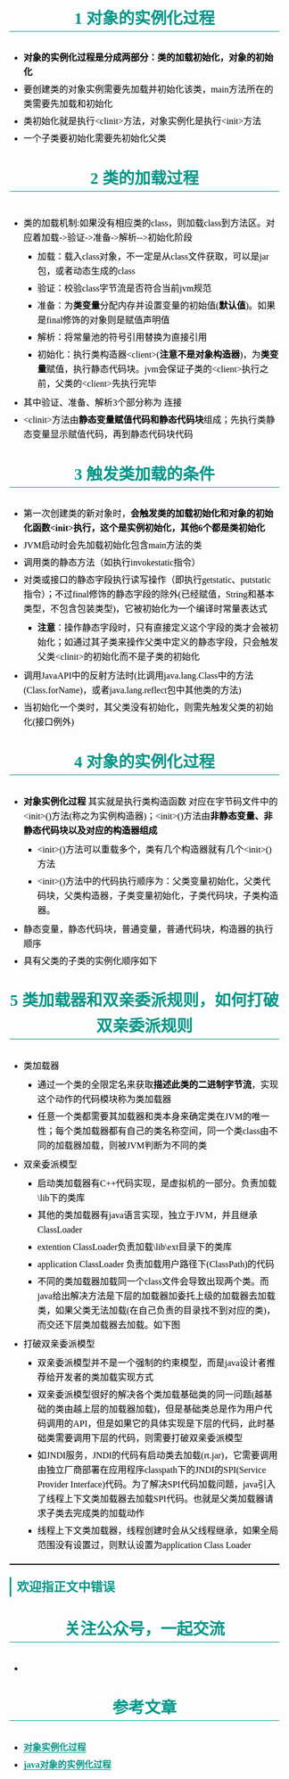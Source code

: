 <section id="nice" data-tool="mdnice编辑器" data-website="https://www.mdnice.com" style="font-size: 16px; color: black; padding: 0 10px; line-height: 1.6; word-spacing: 0px; letter-spacing: 0px; word-break: break-word; word-wrap: break-word; text-align: left; font-family: Optima-Regular, Optima, PingFangSC-light, PingFangTC-light, 'PingFang SC', Cambria, Cochin, Georgia, Times, 'Times New Roman', serif;"><h1 data-tool="mdnice编辑器" style="margin-top: 30px; margin-bottom: 15px; padding: 0px; font-weight: bold; font-size: 1.8em; color: #009688; margin: 1.2em auto; text-align: center; border-bottom: 1px solid #009688;"><span class="prefix" style="display: none;"></span><span class="content">1 对象的实例化过程</span><span class="suffix"></span></h1>
<ul data-tool="mdnice编辑器" style="margin-top: 8px; margin-bottom: 8px; padding-left: 25px; color: black; list-style-type: disc;">
<li><section style="margin-top: 5px; margin-bottom: 5px; line-height: 26px; text-align: left; color: rgb(1,1,1); font-weight: 500;"><strong style="font-weight: bold; color: black;">对象的实例化过程是分成两部分：类的加载初始化，对象的初始化</strong></section></li><li><section style="margin-top: 5px; margin-bottom: 5px; line-height: 26px; text-align: left; color: rgb(1,1,1); font-weight: 500;">要创建类的对象实例需要先加载并初始化该类，main方法所在的类需要先加载和初始化</section></li><li><section style="margin-top: 5px; margin-bottom: 5px; line-height: 26px; text-align: left; color: rgb(1,1,1); font-weight: 500;">类初始化就是执行&lt;clinit&gt;方法，对象实例化是执行&lt;init&gt;方法</section></li><li><section style="margin-top: 5px; margin-bottom: 5px; line-height: 26px; text-align: left; color: rgb(1,1,1); font-weight: 500;">一个子类要初始化需要先初始化父类</section></li></ul>
<h1 data-tool="mdnice编辑器" style="margin-top: 30px; margin-bottom: 15px; padding: 0px; font-weight: bold; font-size: 1.8em; color: #009688; margin: 1.2em auto; text-align: center; border-bottom: 1px solid #009688;"><span class="prefix" style="display: none;"></span><span class="content">2 类的加载过程</span><span class="suffix"></span></h1>
<figure data-tool="mdnice编辑器" style="margin: 0; margin-top: 10px; margin-bottom: 10px; display: flex; flex-direction: column; justify-content: center; align-items: center;"><img src="https://p1-juejin.byteimg.com/tos-cn-i-k3u1fbpfcp/00434872a4c14d8b817ed530315a26a5~tplv-k3u1fbpfcp-zoom-1.image" alt style="display: block; margin: 0 auto; max-width: 100%;"></figure>
<ul data-tool="mdnice编辑器" style="margin-top: 8px; margin-bottom: 8px; padding-left: 25px; color: black; list-style-type: disc;">
<li><section style="margin-top: 5px; margin-bottom: 5px; line-height: 26px; text-align: left; color: rgb(1,1,1); font-weight: 500;">类的加载机制:如果没有相应类的class，则加载class到方法区。对应着加载-&gt;验证-&gt;准备-&gt;解析--&gt;初始化阶段
<ul style="margin-top: 8px; margin-bottom: 8px; padding-left: 25px; color: black; list-style-type: square;">
<li><section style="margin-top: 5px; margin-bottom: 5px; line-height: 26px; text-align: left; color: rgb(1,1,1); font-weight: 500;">加载：载入class对象，不一定是从class文件获取，可以是jar包，或者动态生成的class</section></li><li><section style="margin-top: 5px; margin-bottom: 5px; line-height: 26px; text-align: left; color: rgb(1,1,1); font-weight: 500;">验证：校验class字节流是否符合当前jvm规范</section></li><li><section style="margin-top: 5px; margin-bottom: 5px; line-height: 26px; text-align: left; color: rgb(1,1,1); font-weight: 500;">准备：为<strong style="font-weight: bold; color: black;">类变量</strong>分配内存并设置变量的初始值(<strong style="font-weight: bold; color: black;">默认值</strong>)。如果是final修饰的对象则是赋值声明值</section></li><li><section style="margin-top: 5px; margin-bottom: 5px; line-height: 26px; text-align: left; color: rgb(1,1,1); font-weight: 500;">解析：将常量池的符号引用替换为直接引用</section></li><li><section style="margin-top: 5px; margin-bottom: 5px; line-height: 26px; text-align: left; color: rgb(1,1,1); font-weight: 500;">初始化：执行类构造器&lt;client&gt;(<strong style="font-weight: bold; color: black;">注意不是对象构造器</strong>)，为<strong style="font-weight: bold; color: black;">类变量</strong>赋值，执行静态代码块。jvm会保证子类的&lt;client&gt;执行之前，父类的&lt;client&gt;先执行完毕</section></li></ul>
</section></li><li><section style="margin-top: 5px; margin-bottom: 5px; line-height: 26px; text-align: left; color: rgb(1,1,1); font-weight: 500;">其中验证、准备、解析3个部分称为 连接</section></li><li><section style="margin-top: 5px; margin-bottom: 5px; line-height: 26px; text-align: left; color: rgb(1,1,1); font-weight: 500;">&lt;clinit&gt;方法由<strong style="font-weight: bold; color: black;">静态变量赋值代码和静态代码块</strong>组成；先执行类静态变量显示赋值代码，再到静态代码块代码</section></li></ul>
<h1 data-tool="mdnice编辑器" style="margin-top: 30px; margin-bottom: 15px; padding: 0px; font-weight: bold; font-size: 1.8em; color: #009688; margin: 1.2em auto; text-align: center; border-bottom: 1px solid #009688;"><span class="prefix" style="display: none;"></span><span class="content">3 触发类加载的条件</span><span class="suffix"></span></h1>
<ul data-tool="mdnice编辑器" style="margin-top: 8px; margin-bottom: 8px; padding-left: 25px; color: black; list-style-type: disc;">
<li><section style="margin-top: 5px; margin-bottom: 5px; line-height: 26px; text-align: left; color: rgb(1,1,1); font-weight: 500;">第一次创建类的新对象时，<strong style="font-weight: bold; color: black;">会触发类的加载初始化和对象的初始化函数&lt;init&gt;执行，这个是实例初始化，其他6个都是类初始化</strong></section></li><li><section style="margin-top: 5px; margin-bottom: 5px; line-height: 26px; text-align: left; color: rgb(1,1,1); font-weight: 500;">JVM启动时会先加载初始化包含main方法的类</section></li><li><section style="margin-top: 5px; margin-bottom: 5px; line-height: 26px; text-align: left; color: rgb(1,1,1); font-weight: 500;">调用类的静态方法（如执行invokestatic指令）</section></li><li><section style="margin-top: 5px; margin-bottom: 5px; line-height: 26px; text-align: left; color: rgb(1,1,1); font-weight: 500;">对类或接口的静态字段执行读写操作（即执行getstatic、putstatic指令）；不过final修饰的静态字段的除外(已经赋值，String和基本类型，不包含包装类型)，它被初始化为一个编译时常量表达式
<ul style="margin-top: 8px; margin-bottom: 8px; padding-left: 25px; color: black; list-style-type: square;">
<li><section style="margin-top: 5px; margin-bottom: 5px; line-height: 26px; text-align: left; color: rgb(1,1,1); font-weight: 500;"><strong style="font-weight: bold; color: black;">注意</strong>：操作静态字段时，只有直接定义这个字段的类才会被初始化；如通过其子类来操作父类中定义的静态字段，只会触发父类&lt;clinit&gt;的初始化而不是子类的初始化</section></li></ul>
</section></li><li><section style="margin-top: 5px; margin-bottom: 5px; line-height: 26px; text-align: left; color: rgb(1,1,1); font-weight: 500;">调用JavaAPI中的反射方法时(比调用java.lang.Class中的方法(Class.forName)，或者java.lang.reflect包中其他类的方法)</section></li><li><section style="margin-top: 5px; margin-bottom: 5px; line-height: 26px; text-align: left; color: rgb(1,1,1); font-weight: 500;">当初始化一个类时，其父类没有初始化，则需先触发父类的初始化(接口例外)</section></li></ul>
<h1 data-tool="mdnice编辑器" style="margin-top: 30px; margin-bottom: 15px; padding: 0px; font-weight: bold; font-size: 1.8em; color: #009688; margin: 1.2em auto; text-align: center; border-bottom: 1px solid #009688;"><span class="prefix" style="display: none;"></span><span class="content">4 对象的实例化过程</span><span class="suffix"></span></h1>
<ul data-tool="mdnice编辑器" style="margin-top: 8px; margin-bottom: 8px; padding-left: 25px; color: black; list-style-type: disc;">
<li><section style="margin-top: 5px; margin-bottom: 5px; line-height: 26px; text-align: left; color: rgb(1,1,1); font-weight: 500;"><strong style="font-weight: bold; color: black;">对象实例化过程</strong> 其实就是执行类构造函数 对应在字节码文件中的&lt;init&gt;()方法(称之为实例构造器)；&lt;init&gt;()方法由<strong style="font-weight: bold; color: black;">非静态变量、非静态代码块以及对应的构造器组成</strong>
<ul style="margin-top: 8px; margin-bottom: 8px; padding-left: 25px; color: black; list-style-type: square;">
<li><section style="margin-top: 5px; margin-bottom: 5px; line-height: 26px; text-align: left; color: rgb(1,1,1); font-weight: 500;">&lt;init&gt;()方法可以重载多个，类有几个构造器就有几个&lt;init&gt;()方法</section></li><li><section style="margin-top: 5px; margin-bottom: 5px; line-height: 26px; text-align: left; color: rgb(1,1,1); font-weight: 500;">&lt;init&gt;()方法中的代码执行顺序为：父类变量初始化，父类代码块，父类构造器，子类变量初始化，子类代码块，子类构造器。</section></li></ul>
</section></li><li><section style="margin-top: 5px; margin-bottom: 5px; line-height: 26px; text-align: left; color: rgb(1,1,1); font-weight: 500;">静态变量，静态代码块，普通变量，普通代码块，构造器的执行顺序
<img src="https://p6-juejin.byteimg.com/tos-cn-i-k3u1fbpfcp/3a5eeacb5e6b451180cafd2c3c9c2180~tplv-k3u1fbpfcp-zoom-1.image" alt style="display: block; margin: 0 auto; max-width: 100%;"></section></li><li><section style="margin-top: 5px; margin-bottom: 5px; line-height: 26px; text-align: left; color: rgb(1,1,1); font-weight: 500;">具有父类的子类的实例化顺序如下
<img src="https://p6-juejin.byteimg.com/tos-cn-i-k3u1fbpfcp/ae7d1b8382874cf0bd25456be427020b~tplv-k3u1fbpfcp-zoom-1.image" alt style="display: block; margin: 0 auto; max-width: 100%;"></section></li></ul>
<h1 data-tool="mdnice编辑器" style="margin-top: 30px; margin-bottom: 15px; padding: 0px; font-weight: bold; font-size: 1.8em; color: #009688; margin: 1.2em auto; text-align: center; border-bottom: 1px solid #009688;"><span class="prefix" style="display: none;"></span><span class="content">5 类加载器和双亲委派规则，如何打破双亲委派规则</span><span class="suffix"></span></h1>
<ul data-tool="mdnice编辑器" style="margin-top: 8px; margin-bottom: 8px; padding-left: 25px; color: black; list-style-type: disc;">
<li><section style="margin-top: 5px; margin-bottom: 5px; line-height: 26px; text-align: left; color: rgb(1,1,1); font-weight: 500;">类加载器
<ul style="margin-top: 8px; margin-bottom: 8px; padding-left: 25px; color: black; list-style-type: square;">
<li><section style="margin-top: 5px; margin-bottom: 5px; line-height: 26px; text-align: left; color: rgb(1,1,1); font-weight: 500;">通过一个类的全限定名来获取<strong style="font-weight: bold; color: black;">描述此类的二进制字节流</strong>，实现这个动作的代码模块称为类加载器</section></li><li><section style="margin-top: 5px; margin-bottom: 5px; line-height: 26px; text-align: left; color: rgb(1,1,1); font-weight: 500;">任意一个类都需要其加载器和类本身来确定类在JVM的唯一性；每个类加载器都有自己的类名称空间，同一个类class由不同的加载器加载，则被JVM判断为不同的类
<img src="https://p1-juejin.byteimg.com/tos-cn-i-k3u1fbpfcp/52b1b4f8796e43e488cbe333fe5cca64~tplv-k3u1fbpfcp-zoom-1.image" alt style="display: block; margin: 0 auto; max-width: 100%;"></section></li></ul>
</section></li><li><section style="margin-top: 5px; margin-bottom: 5px; line-height: 26px; text-align: left; color: rgb(1,1,1); font-weight: 500;">双亲委派模型
<ul style="margin-top: 8px; margin-bottom: 8px; padding-left: 25px; color: black; list-style-type: square;">
<li><section style="margin-top: 5px; margin-bottom: 5px; line-height: 26px; text-align: left; color: rgb(1,1,1); font-weight: 500;">启动类加载器有C++代码实现，是虚拟机的一部分。负责加载\lib下的类库</section></li><li><section style="margin-top: 5px; margin-bottom: 5px; line-height: 26px; text-align: left; color: rgb(1,1,1); font-weight: 500;">其他的类加载器有java语言实现，独立于JVM，并且继承ClassLoader</section></li><li><section style="margin-top: 5px; margin-bottom: 5px; line-height: 26px; text-align: left; color: rgb(1,1,1); font-weight: 500;">extention ClassLoader负责加载\lib\ext目录下的类库</section></li><li><section style="margin-top: 5px; margin-bottom: 5px; line-height: 26px; text-align: left; color: rgb(1,1,1); font-weight: 500;">application ClassLoader 负责加载用户路径下(ClassPath)的代码</section></li><li><section style="margin-top: 5px; margin-bottom: 5px; line-height: 26px; text-align: left; color: rgb(1,1,1); font-weight: 500;">不同的类加载器加载同一个class文件会导致出现两个类。而java给出解决方法是下层的加载器加委托上级的加载器去加载类，如果父类无法加载(在自己负责的目录找不到对应的类)，而交还下层类加载器去加载。如下图
<img src="https://p3-juejin.byteimg.com/tos-cn-i-k3u1fbpfcp/1837c9a70e4e4ade83f797f9262c4379~tplv-k3u1fbpfcp-zoom-1.image" alt style="display: block; margin: 0 auto; max-width: 100%;"></section></li></ul>
</section></li><li><section style="margin-top: 5px; margin-bottom: 5px; line-height: 26px; text-align: left; color: rgb(1,1,1); font-weight: 500;">打破双亲委派模型
<ul style="margin-top: 8px; margin-bottom: 8px; padding-left: 25px; color: black; list-style-type: square;">
<li><section style="margin-top: 5px; margin-bottom: 5px; line-height: 26px; text-align: left; color: rgb(1,1,1); font-weight: 500;">双亲委派模型并不是一个强制的约束模型，而是java设计者推荐给开发者的类加载实现方式</section></li><li><section style="margin-top: 5px; margin-bottom: 5px; line-height: 26px; text-align: left; color: rgb(1,1,1); font-weight: 500;">双亲委派模型很好的解决各个类加载基础类的同一问题(越基础的类由越上层的加载器加载)，但是基础类总是作为用户代码调用的API，但是如果它的具体实现是下层的代码，此时基础类需要调用下层的代码，则需要打破双亲委派模型</section></li><li><section style="margin-top: 5px; margin-bottom: 5px; line-height: 26px; text-align: left; color: rgb(1,1,1); font-weight: 500;">如JNDI服务，JNDI的代码有启动类去加载(rt.jar)，它需要调用由独立厂商部署在应用程序classpath下的JNDI的SPI(Service Provider Interface)代码。为了解决SPI代码加载问题，java引入了线程上下文类加载器去加载SPI代码。也就是父类加载器请求子类去完成类的加载动作</section></li><li><section style="margin-top: 5px; margin-bottom: 5px; line-height: 26px; text-align: left; color: rgb(1,1,1); font-weight: 500;">线程上下文类加载器，线程创建时会从父线程继承，如果全局范围没有设置过，则默认设置为application Class Loader</section></li></ul>
</section></li></ul>
<hr data-tool="mdnice编辑器" style="height: 1px; margin-top: 10px; margin-bottom: 10px; border: none; border-top: 1px solid black; margin: 20px 0;">
<h2 data-tool="mdnice编辑器" style="margin-top: 30px; margin-bottom: 15px; padding: 0px; font-weight: bold; font-size: 22px; color: #009688; padding-left: 10px; margin: 1em auto; border-left: 3px solid #009688;"><span class="prefix" style="display: none;"></span><span class="content">欢迎指正文中错误</span><span class="suffix"></span></h2>
<h1 data-tool="mdnice编辑器" style="margin-top: 30px; margin-bottom: 15px; padding: 0px; font-weight: bold; font-size: 1.8em; color: #009688; margin: 1.2em auto; text-align: center; border-bottom: 1px solid #009688;"><span class="prefix" style="display: none;"></span><span class="content">关注公众号，一起交流</span><span class="suffix"></span></h1>
<ul data-tool="mdnice编辑器" style="margin-top: 8px; margin-bottom: 8px; padding-left: 25px; color: black; list-style-type: disc;">
<li><section style="margin-top: 5px; margin-bottom: 5px; line-height: 26px; text-align: left; color: rgb(1,1,1); font-weight: 500;"><img src="https://imgconvert.csdnimg.cn/aHR0cHM6Ly91c2VyLWdvbGQtY2RuLnhpdHUuaW8vMjAyMC83LzE5LzE3MzY3Yjk0ZGEwZTlmZDI?x-oss-process=image/format,png" alt style="display: block; margin: 0 auto; max-width: 100%;"></section></li></ul>
<h1 data-tool="mdnice编辑器" style="margin-top: 30px; margin-bottom: 15px; padding: 0px; font-weight: bold; font-size: 1.8em; color: #009688; margin: 1.2em auto; text-align: center; border-bottom: 1px solid #009688;"><span class="prefix" style="display: none;"></span><span class="content">参考文章</span><span class="suffix"></span></h1>
<ul data-tool="mdnice编辑器" style="margin-top: 8px; margin-bottom: 8px; padding-left: 25px; color: black; list-style-type: disc;">
<li><section style="margin-top: 5px; margin-bottom: 5px; line-height: 26px; text-align: left; color: rgb(1,1,1); font-weight: 500;"><a href="https://www.cnblogs.com/yuancoco/p/11922489.html" style="text-decoration: none; word-wrap: break-word; font-weight: bold; color: #009688; border-bottom: 1px solid #009688;">对象实例化过程</a></section></li><li><section style="margin-top: 5px; margin-bottom: 5px; line-height: 26px; text-align: left; color: rgb(1,1,1); font-weight: 500;"><a href="https://www.cnblogs.com/fangfangfanga/p/12070363.html" style="text-decoration: none; word-wrap: break-word; font-weight: bold; color: #009688; border-bottom: 1px solid #009688;">java对象的实例化过程</a></section></li></ul>
</section>
